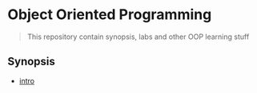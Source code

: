 # Object Oriented Programming

> This repository contain synopsis, labs and other OOP learning stuff

## Synopsis

- [intro](synopsis/intro.md)
